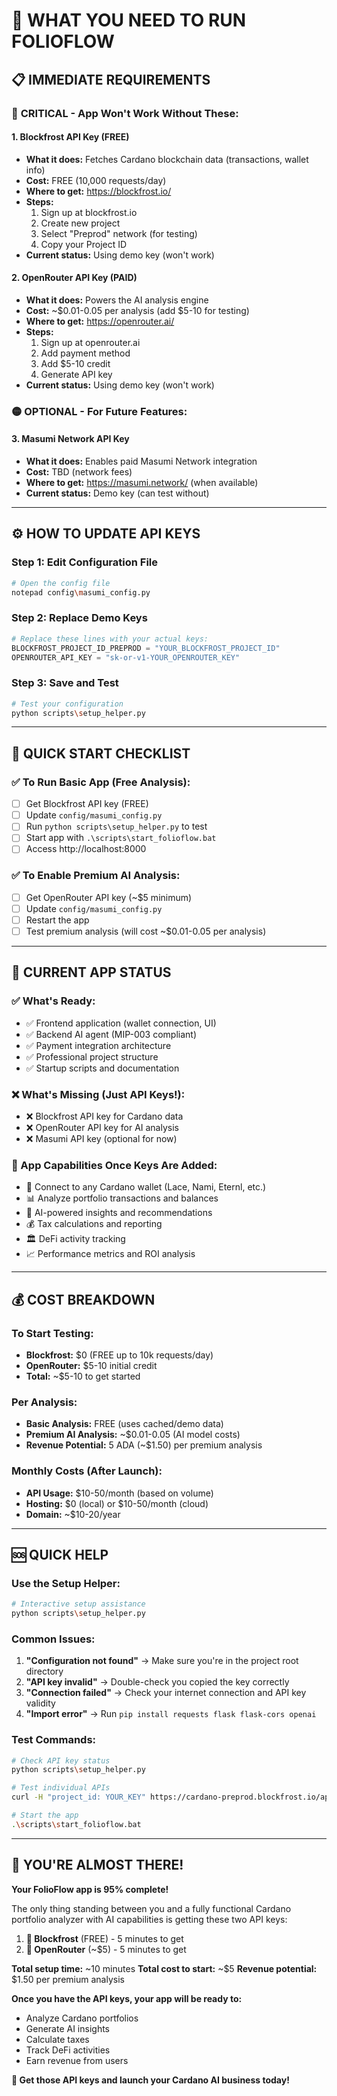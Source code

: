 # 🎯 **WHAT YOU NEED TO RUN FOLIOFLOW**

## 📋 **IMMEDIATE REQUIREMENTS**

### 🔴 **CRITICAL - App Won't Work Without These:**

#### 1. **Blockfrost API Key** (FREE)
- **What it does:** Fetches Cardano blockchain data (transactions, wallet info)
- **Cost:** FREE (10,000 requests/day)
- **Where to get:** https://blockfrost.io/
- **Steps:**
  1. Sign up at blockfrost.io
  2. Create new project
  3. Select "Preprod" network (for testing)
  4. Copy your Project ID
- **Current status:** Using demo key (won't work)

#### 2. **OpenRouter API Key** (PAID)
- **What it does:** Powers the AI analysis engine
- **Cost:** ~$0.01-0.05 per analysis (add $5-10 for testing)
- **Where to get:** https://openrouter.ai/
- **Steps:**
  1. Sign up at openrouter.ai
  2. Add payment method
  3. Add $5-10 credit
  4. Generate API key
- **Current status:** Using demo key (won't work)

### 🟡 **OPTIONAL - For Future Features:**

#### 3. **Masumi Network API Key**
- **What it does:** Enables paid Masumi Network integration
- **Cost:** TBD (network fees)
- **Where to get:** https://masumi.network/ (when available)
- **Current status:** Demo key (can test without)

---

## ⚙️ **HOW TO UPDATE API KEYS**

### **Step 1: Edit Configuration File**
```bash
# Open the config file
notepad config\masumi_config.py
```

### **Step 2: Replace Demo Keys**
```python
# Replace these lines with your actual keys:
BLOCKFROST_PROJECT_ID_PREPROD = "YOUR_BLOCKFROST_PROJECT_ID"
OPENROUTER_API_KEY = "sk-or-v1-YOUR_OPENROUTER_KEY"
```

### **Step 3: Save and Test**
```bash
# Test your configuration
python scripts\setup_helper.py
```

---

## 🚀 **QUICK START CHECKLIST**

### **✅ To Run Basic App (Free Analysis):**
- [ ] Get Blockfrost API key (FREE)
- [ ] Update `config/masumi_config.py`
- [ ] Run `python scripts\setup_helper.py` to test
- [ ] Start app with `.\scripts\start_folioflow.bat`
- [ ] Access http://localhost:8000

### **✅ To Enable Premium AI Analysis:**
- [ ] Get OpenRouter API key (~$5 minimum)
- [ ] Update `config/masumi_config.py`
- [ ] Restart the app
- [ ] Test premium analysis (will cost ~$0.01-0.05 per analysis)

---

## 🔧 **CURRENT APP STATUS**

### **✅ What's Ready:**
- ✅ Frontend application (wallet connection, UI)
- ✅ Backend AI agent (MIP-003 compliant)
- ✅ Payment integration architecture
- ✅ Professional project structure
- ✅ Startup scripts and documentation

### **❌ What's Missing (Just API Keys!):**
- ❌ Blockfrost API key for Cardano data
- ❌ OpenRouter API key for AI analysis
- ❌ Masumi API key (optional for now)

### **🎯 App Capabilities Once Keys Are Added:**
- 🔗 Connect to any Cardano wallet (Lace, Nami, Eternl, etc.)
- 📊 Analyze portfolio transactions and balances
- 🤖 AI-powered insights and recommendations
- 💰 Tax calculations and reporting
- 🏛️ DeFi activity tracking
- 📈 Performance metrics and ROI analysis

---

## 💰 **COST BREAKDOWN**

### **To Start Testing:**
- **Blockfrost:** $0 (FREE up to 10k requests/day)
- **OpenRouter:** $5-10 initial credit
- **Total:** ~$5-10 to get started

### **Per Analysis:**
- **Basic Analysis:** FREE (uses cached/demo data)
- **Premium AI Analysis:** ~$0.01-0.05 (AI model costs)
- **Revenue Potential:** 5 ADA (~$1.50) per premium analysis

### **Monthly Costs (After Launch):**
- **API Usage:** $10-50/month (based on volume)
- **Hosting:** $0 (local) or $10-50/month (cloud)
- **Domain:** ~$10-20/year

---

## 🆘 **QUICK HELP**

### **Use the Setup Helper:**
```bash
# Interactive setup assistance
python scripts\setup_helper.py
```

### **Common Issues:**
1. **"Configuration not found"** → Make sure you're in the project root directory
2. **"API key invalid"** → Double-check you copied the key correctly
3. **"Connection failed"** → Check your internet connection and API key validity
4. **"Import error"** → Run `pip install requests flask flask-cors openai`

### **Test Commands:**
```bash
# Check API key status
python scripts\setup_helper.py

# Test individual APIs
curl -H "project_id: YOUR_KEY" https://cardano-preprod.blockfrost.io/api/v0/network

# Start the app
.\scripts\start_folioflow.bat
```

---

## 🎉 **YOU'RE ALMOST THERE!**

**Your FolioFlow app is 95% complete!** 

The only thing standing between you and a fully functional Cardano portfolio analyzer with AI capabilities is getting these two API keys:

1. **🔴 Blockfrost** (FREE) - 5 minutes to get
2. **🔴 OpenRouter** (~$5) - 5 minutes to get

**Total setup time:** ~10 minutes
**Total cost to start:** ~$5
**Revenue potential:** $1.50 per premium analysis

**Once you have the API keys, your app will be ready to:**
- Analyze Cardano portfolios
- Generate AI insights
- Calculate taxes
- Track DeFi activities
- Earn revenue from users

**🚀 Get those API keys and launch your Cardano AI business today!**
